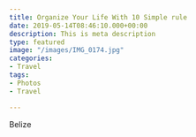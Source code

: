 ```yaml
---
title: Organize Your Life With 10 Simple rule
date: 2019-05-14T08:46:10.000+00:00
description: This is meta description
type: featured
image: "/images/IMG_0174.jpg"
categories:
- Travel
tags:
- Photos
- Travel

---
```

Belize